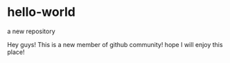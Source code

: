 # hello-world
a new repository

Hey guys!
This is a new member of github community!
hope I will enjoy this place!
